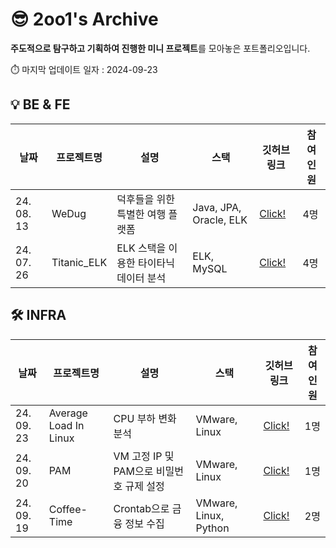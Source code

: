 # 😎 2oo1's Archive

**주도적으로 탐구하고 기획하여 진행한 미니 프로젝트**를 모아놓은 포트폴리오입니다.

⏱️ 마지막 업데이트 일자 : 2024-09-23
<br>
## 💡 BE & FE
| 날짜       | 프로젝트명             | 설명                                           | 스택                    | 깃허브 링크                          | 참여인원   |
|------------|------------------------|------------------------------------------------|-------------------------|--------------------------------------|------------|
| 24. 08. 13 | WeDug                  | 덕후들을 위한 특별한 여행 플랫폼              | Java, JPA, Oracle, ELK  | [Click!](https://github.com/B1ABOA/wedug) | 4명        |
| 24. 07. 26 | Titanic_ELK            | ELK 스택을 이용한 타이타닉 데이터 분석       | ELK, MySQL | [Click!](https://github.com/B1ABOA/titanic_elk) | 4명        |

## 🛠 INFRA 
| 날짜       | 프로젝트명             | 설명                             | 스택                         | 깃허브 링크                          | 참여인원   |
|------------|------------------------|----------------------------------|------------------------------|--------------------------------------|------------|
| 24. 09. 23 | Average Load In Linux  | CPU 부하 변화 분석              | VMware, Linux                | [Click!](https://github.com/2oo1s/TIL/blob/main/Own/Average-Load-In-Linux.md) | 1명        |
| 24. 09. 20 | PAM                    | VM 고정 IP 및 PAM으로 비밀번호 규제 설정 | VMware, Linux                | [Click!](https://github.com/2oo1s/TIL/blob/main/Own/Linux-PAM.md) | 1명        |
| 24. 09. 19 | Coffee-Time            | Crontab으로 금융 정보 수집     | VMware, Linux, Python       | [Click!](https://github.com/2oo1s/Coffee-Time) | 2명        |
